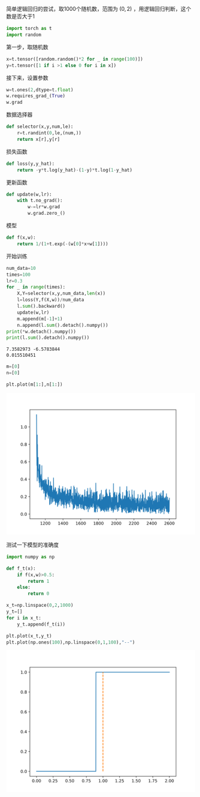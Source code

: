 简单逻辑回归的尝试，取1000个随机数，范围为 $(0,2)$ ，用逻辑回归判断，这个数是否大于1


```python
import torch as t
import random
```

第一步，取随机数


```python
x=t.tensor([random.random()*2 for _ in range(100)])
y=t.tensor([1 if i >1 else 0 for i in x])
```

接下来，设置参数


```python
w=t.ones(2,dtype=t.float)
w.requires_grad_(True)
w.grad
```

数据选择器


```python
def selector(x,y,num,le):
    r=t.randint(0,le,(num,))
    return x[r],y[r]
```

损失函数


```python
def loss(y,y_hat):
    return -y*t.log(y_hat)-(1-y)*t.log(1-y_hat)
```

更新函数


```python
def update(w,lr):
    with t.no_grad():
        w-=lr*w.grad
        w.grad.zero_()
```

模型


```python
def f(x,w):
    return 1/(1+t.exp(-(w[0]*x+w[1])))
```

开始训练


```python
num_data=10
times=100
lr=0.3
for _ in range(times):
    X,Y=selector(x,y,num_data,len(x))
    l=loss(Y,f(X,w))/num_data
    l.sum().backward()
    update(w,lr)
    m.append(m[-1]+1)
    n.append(l.sum().detach().numpy())
print(*w.detach().numpy())
print(l.sum().detach().numpy())   
```

    7.3582973 -6.5783844
    0.015510451



```python
m=[0]
n=[0]
```


```python
plt.plot(m[1:],n[1:])
```




 

    
![png](./图片/8.svg)
    


测试一下模型的准确度


```python
import numpy as np
```


```python
def f_t(x):
    if f(x,w)>0.5:
        return 1
    else:
        return 0
```


```python
x_t=np.linspace(0,2,1000)
y_t=[]
for i in x_t:
    y_t.append(f_t(i))
```


```python
plt.plot(x_t,y_t)
plt.plot(np.ones(100),np.linspace(0,1,100),"--")
```






    
![png](./图片/9.svg)
    

